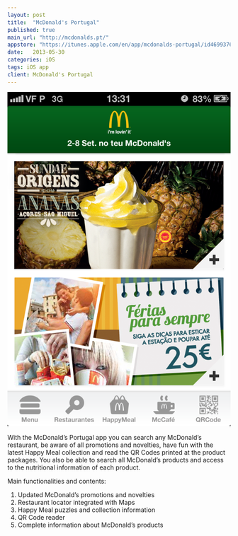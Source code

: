 ```yaml
---
layout: post
title:  "McDonald's Portugal"
published: true
main_url: "http://mcdonalds.pt/"
appstore: "https://itunes.apple.com/en/app/mcdonalds-portugal/id469937634"
date:   2013-05-30
categories: iOS
tags: iOS app
client: McDonald's Portugal
---
```


![](/assets/apps/iOS/McDonalds/1.PNG)

With the McDonald’s Portugal app you can search any McDonald’s restaurant, be aware of all promotions and novelties, have fun with the latest Happy Meal collection and read the QR Codes printed at the product packages. You also be able to search all McDonald’s products and access to the nutritional information of each product.

Main functionalities and contents:</br>
1. Updated McDonald’s promotions and novelties</br>
2. Restaurant locator integrated with Maps</br>
3. Happy Meal puzzles and collection information</br>
4. QR Code reader</br>
5. Complete information about McDonald’s products</br>


